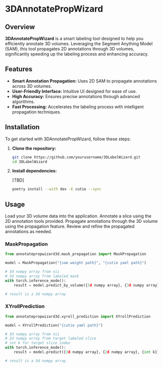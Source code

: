 # 3DAnnotatePropWizard

## Overview
**3DAnnotatePropWizard** is a smart labeling tool designed to help you efficiently annotate 3D volumes. Leveraging the Segment Anything Model (SAM), this tool propagates 2D annotations through 3D volumes, significantly speeding up the labeling process and enhancing accuracy.

## Features
- **Smart Annotation Propagation:** Uses 2D SAM to propagate annotations across 3D volumes.
- **User-Friendly Interface:** Intuitive UI designed for ease of use.
- **High Accuracy:** Ensures precise annotations through advanced algorithms.
- **Fast Processing:** Accelerates the labeling process with intelligent propagation techniques.

## Installation
To get started with 3DAnnotatePropWizard, follow these steps:

1. **Clone the repository:**
    ```sh
    git clone https://github.com/yourusername/3DLabelWizard.git
    cd 3DLabelWizard
    ```
2. **Install dependencies:**

    [TBD]
    ```sh
    poetry install --with dev -E cutie --sync
    ```

## Usage
Load your 3D volume data into the application.
Annotate a slice using the 2D annotation tools provided.
Propagate annotations through the 3D volume using the propagation feature.
Review and refine the propagated annotations as needed.

### MaskPropagation
```python
from annotatepropwizard3d.mask_propagation import MaskPropagation

model = MaskPropagation("{sam weight path}", "{cutie yaml path}")

# 3d numpy array from nii
# 3d numpy array from labeled mask
with torch.inference_mode():
    result = model.predict_by_volume({3d numpy array}, {3d numpy array})

# result is a 3d numpy array
```

### XYrollPrediction
```python
from annotatepropwizard3d.xyroll_prediction import XYrollPrediction

model = XYrollPrediction("{cutie yaml path}")

# 3d numpy array from nii
# 2d numpy array from target labeled slice
# int k for target slice index
with torch.inference_mode():
    result = model.predict({3d numpy array}, {2d numpy array}, {int k}})

# result is a 3d numpy array
```